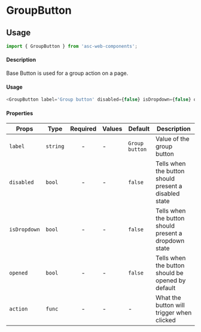# GroupButton

## Usage

```js
import { GroupButton } from 'asc-web-components';
```

#### Description

Base Button is used for a group action on a page.

#### Usage

```js
<GroupButton label='Group button' disabled={false} isDropdown={false} opened={false} ></GroupButton>
```

#### Properties

| Props              | Type     | Required | Values                      | Default        | Description                                                       |
| ------------------ | -------- | :------: | --------------------------- | -------------- | ----------------------------------------------------------------- |
| `label`            | `string` |    -     | -                           | `Group button` | Value of the group button                                         |
| `disabled`         | `bool`   |    -     | -                           | `false`        | Tells when the button should present a disabled state             |
| `isDropdown`       | `bool`   |    -     | -                           | `false`        | Tells when the button should present a dropdown state             |
| `opened`           | `bool`   |    -     | -                           | `false`        | Tells when the button should be opened by default                 |
| `action`           | `func`   |    -     | -                           | -              | What the button will trigger when clicked                         |